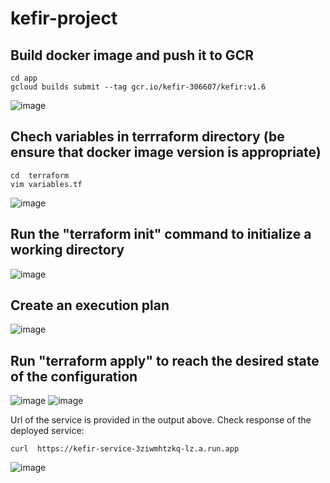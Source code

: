 # kefir-project

## Build docker image and push it to GCR
~~~
cd app
gcloud builds submit --tag gcr.io/kefir-306607/kefir:v1.6
~~~
![image](https://user-images.githubusercontent.com/53195216/110044569-6d58d900-7d5a-11eb-992b-94f8f26042b9.png)
## Chech variables in terrraform directory (be ensure that docker image version is appropriate)
~~~
cd  terraform
vim variables.tf
~~~
![image](https://user-images.githubusercontent.com/53195216/110041992-18b35f00-7d56-11eb-8465-5d88974061e7.png)
## Run the "terraform init" command to initialize a working directory
![image](https://user-images.githubusercontent.com/53195216/110043360-50bba180-7d58-11eb-9787-5e63e1471797.png)
## Create an execution plan
![image](https://user-images.githubusercontent.com/53195216/110043487-88c2e480-7d58-11eb-8c2d-68da3dd4c804.png)
## Run "terraform apply" to reach the desired state of the configuration
![image](https://user-images.githubusercontent.com/53195216/110044793-cc1e5280-7d5a-11eb-89d0-3c79fa2fc589.png)
![image](https://user-images.githubusercontent.com/53195216/110045032-1ef80a00-7d5b-11eb-93f7-bf8a10590a75.png)

Url of the service is provided in the output above. Check response of the deployed service:
~~~
curl  https://kefir-service-3ziwmhtzkq-lz.a.run.app
~~~
![image](https://user-images.githubusercontent.com/53195216/110045356-9a59bb80-7d5b-11eb-991f-e52af49647b0.png)
